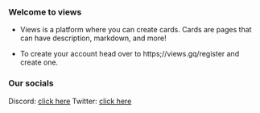 ### Welcome to views

- Views is a platform where you can create cards. Cards are pages that can have description, markdown, and more!

- To create your account head over to https;//views.gq/register and create one.

### Our socials

Discord: [click here](https://discord.gg/wS3gyq736r)
Twitter: [click here](https://twitter.com/views_tweets)

